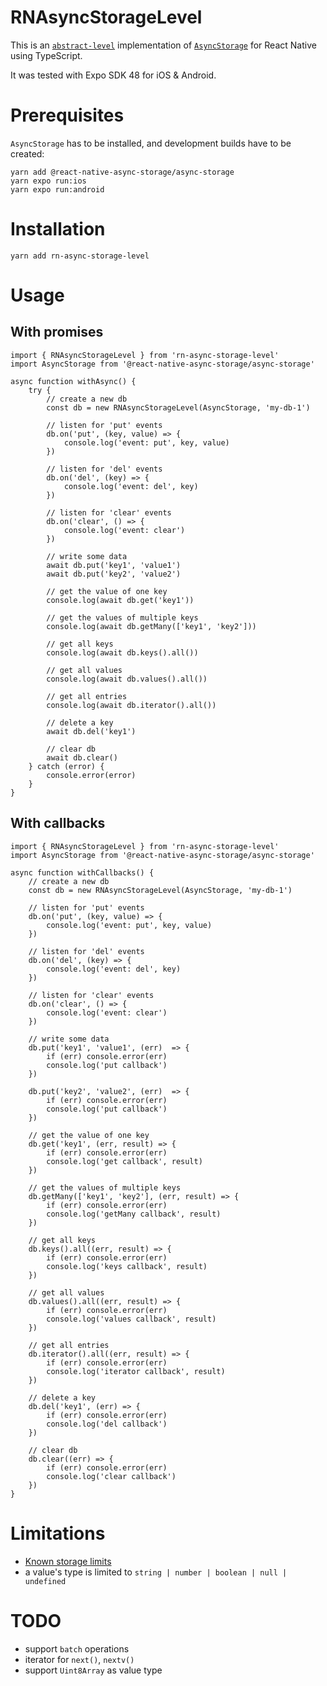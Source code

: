# RNAsyncStorageLevel

This is an [`abstract-level`](https://github.com/Level/abstract-level) implementation of [`AsyncStorage`](https://react-native-async-storage.github.io/async-storage/) for React Native using TypeScript.

It was tested with Expo SDK 48 for iOS & Android.

# Prerequisites

`AsyncStorage` has to be installed, and development builds have to be created:

```
yarn add @react-native-async-storage/async-storage
yarn expo run:ios
yarn expo run:android
```

# Installation

```
yarn add rn-async-storage-level
```


# Usage

## With promises
```
import { RNAsyncStorageLevel } from 'rn-async-storage-level'
import AsyncStorage from '@react-native-async-storage/async-storage'

async function withAsync() {
	try {
		// create a new db
		const db = new RNAsyncStorageLevel(AsyncStorage, 'my-db-1')

		// listen for 'put' events
		db.on('put', (key, value) => {
			console.log('event: put', key, value)
		})

		// listen for 'del' events
		db.on('del', (key) => {
			console.log('event: del', key)
		})

		// listen for 'clear' events
		db.on('clear', () => {
			console.log('event: clear')
		})

		// write some data
		await db.put('key1', 'value1')
		await db.put('key2', 'value2')

		// get the value of one key
		console.log(await db.get('key1'))

		// get the values of multiple keys
		console.log(await db.getMany(['key1', 'key2']))

		// get all keys
		console.log(await db.keys().all())

		// get all values
		console.log(await db.values().all())

		// get all entries
		console.log(await db.iterator().all())

		// delete a key
		await db.del('key1')

		// clear db
		await db.clear()
	} catch (error) {
		console.error(error)
	}
}
```
## With callbacks
```
import { RNAsyncStorageLevel } from 'rn-async-storage-level'
import AsyncStorage from '@react-native-async-storage/async-storage'

async function withCallbacks() {
	// create a new db
	const db = new RNAsyncStorageLevel(AsyncStorage, 'my-db-1')

	// listen for 'put' events
	db.on('put', (key, value) => {
		console.log('event: put', key, value)
	})

	// listen for 'del' events
	db.on('del', (key) => {
		console.log('event: del', key)
	})

	// listen for 'clear' events
	db.on('clear', () => {
		console.log('event: clear')
	})

	// write some data
	db.put('key1', 'value1', (err)  => {
		if (err) console.error(err)
		console.log('put callback')
	})

	db.put('key2', 'value2', (err)  => {
		if (err) console.error(err)
		console.log('put callback')
	})

	// get the value of one key
	db.get('key1', (err, result) => {
		if (err) console.error(err)
		console.log('get callback', result)
	})

	// get the values of multiple keys
	db.getMany(['key1', 'key2'], (err, result) => {
		if (err) console.error(err)
		console.log('getMany callback', result)
	})

	// get all keys
	db.keys().all((err, result) => {
		if (err) console.error(err)
		console.log('keys callback', result)
	})

	// get all values
	db.values().all((err, result) => {
		if (err) console.error(err)
		console.log('values callback', result)
	})

	// get all entries
	db.iterator().all((err, result) => {
		if (err) console.error(err)
		console.log('iterator callback', result)
	})

	// delete a key
	db.del('key1', (err) => {
		if (err) console.error(err)
		console.log('del callback')
	})

	// clear db
	db.clear((err) => {
		if (err) console.error(err)
		console.log('clear callback')
	})
}
```

# Limitations
- [Known storage limits](https://react-native-async-storage.github.io/async-storage/docs/limits)
- a value's type is limited to `string | number | boolean | null | undefined`

# TODO
- support `batch` operations
- iterator for `next()`, `nextv()`
- support `Uint8Array` as value type